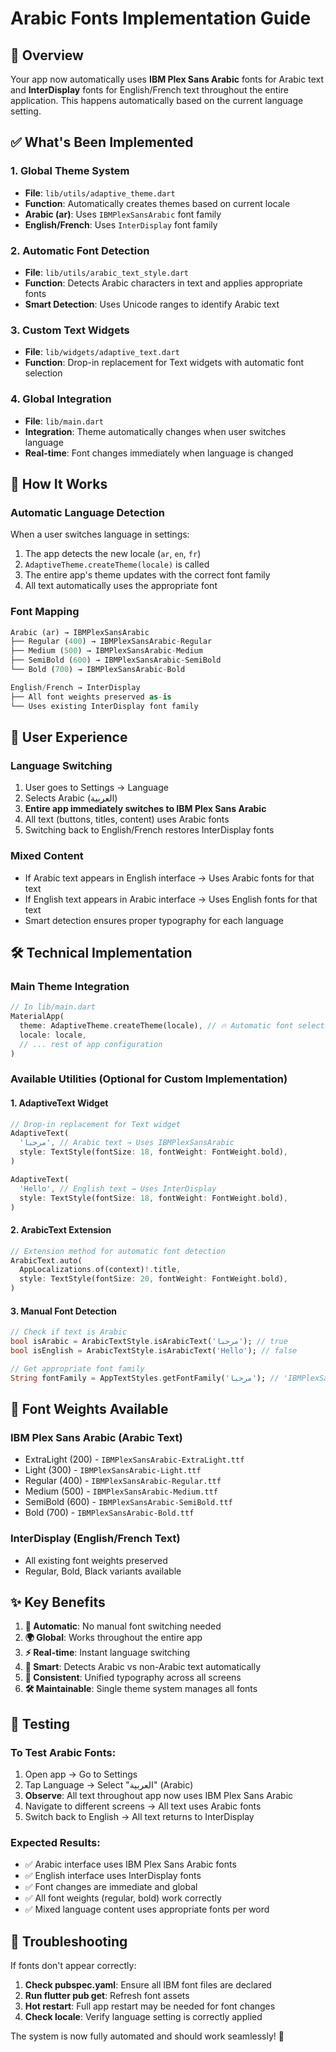 # Arabic Fonts Implementation Guide

## 🎯 Overview

Your app now automatically uses **IBM Plex Sans Arabic** fonts for Arabic text and **InterDisplay** fonts for English/French text throughout the entire application. This happens automatically based on the current language setting.

## ✅ What's Been Implemented

### 1. **Global Theme System**
- **File**: `lib/utils/adaptive_theme.dart`
- **Function**: Automatically creates themes based on current locale
- **Arabic (ar)**: Uses `IBMPlexSansArabic` font family
- **English/French**: Uses `InterDisplay` font family

### 2. **Automatic Font Detection**
- **File**: `lib/utils/arabic_text_style.dart`
- **Function**: Detects Arabic characters in text and applies appropriate fonts
- **Smart Detection**: Uses Unicode ranges to identify Arabic text

### 3. **Custom Text Widgets**
- **File**: `lib/widgets/adaptive_text.dart`
- **Function**: Drop-in replacement for Text widgets with automatic font selection

### 4. **Global Integration**
- **File**: `lib/main.dart`
- **Integration**: Theme automatically changes when user switches language
- **Real-time**: Font changes immediately when language is changed

## 🚀 How It Works

### **Automatic Language Detection**
When a user switches language in settings:
1. The app detects the new locale (`ar`, `en`, `fr`)
2. `AdaptiveTheme.createTheme(locale)` is called
3. The entire app's theme updates with the correct font family
4. All text automatically uses the appropriate font

### **Font Mapping**
```dart
Arabic (ar) → IBMPlexSansArabic
├── Regular (400) → IBMPlexSansArabic-Regular
├── Medium (500) → IBMPlexSansArabic-Medium  
├── SemiBold (600) → IBMPlexSansArabic-SemiBold
└── Bold (700) → IBMPlexSansArabic-Bold

English/French → InterDisplay
├── All font weights preserved as-is
└── Uses existing InterDisplay font family
```

## 📱 User Experience

### **Language Switching**
1. User goes to Settings → Language
2. Selects Arabic (العربية)
3. **Entire app immediately switches to IBM Plex Sans Arabic**
4. All text (buttons, titles, content) uses Arabic fonts
5. Switching back to English/French restores InterDisplay fonts

### **Mixed Content**
- If Arabic text appears in English interface → Uses Arabic fonts for that text
- If English text appears in Arabic interface → Uses English fonts for that text
- Smart detection ensures proper typography for each language

## 🛠️ Technical Implementation

### **Main Theme Integration**
```dart
// In lib/main.dart
MaterialApp(
  theme: AdaptiveTheme.createTheme(locale), // 🔥 Automatic font selection
  locale: locale,
  // ... rest of app configuration
)
```

### **Available Utilities** (Optional for Custom Implementation)

#### **1. AdaptiveText Widget**
```dart
// Drop-in replacement for Text widget
AdaptiveText(
  'مرحبا', // Arabic text → Uses IBMPlexSansArabic
  style: TextStyle(fontSize: 18, fontWeight: FontWeight.bold),
)

AdaptiveText(
  'Hello', // English text → Uses InterDisplay  
  style: TextStyle(fontSize: 18, fontWeight: FontWeight.bold),
)
```

#### **2. ArabicText Extension**
```dart
// Extension method for automatic font detection
ArabicText.auto(
  AppLocalizations.of(context)!.title,
  style: TextStyle(fontSize: 20, fontWeight: FontWeight.bold),
)
```

#### **3. Manual Font Detection**
```dart
// Check if text is Arabic
bool isArabic = ArabicTextStyle.isArabicText('مرحبا'); // true
bool isEnglish = ArabicTextStyle.isArabicText('Hello'); // false

// Get appropriate font family
String fontFamily = AppTextStyles.getFontFamily('مرحبا'); // 'IBMPlexSansArabic'
```

## 🎨 Font Weights Available

### **IBM Plex Sans Arabic (Arabic Text)**
- ExtraLight (200) - `IBMPlexSansArabic-ExtraLight.ttf`
- Light (300) - `IBMPlexSansArabic-Light.ttf`
- Regular (400) - `IBMPlexSansArabic-Regular.ttf`
- Medium (500) - `IBMPlexSansArabic-Medium.ttf`
- SemiBold (600) - `IBMPlexSansArabic-SemiBold.ttf`
- Bold (700) - `IBMPlexSansArabic-Bold.ttf`

### **InterDisplay (English/French Text)**
- All existing font weights preserved
- Regular, Bold, Black variants available

## ✨ Key Benefits

1. **🔄 Automatic**: No manual font switching needed
2. **🌍 Global**: Works throughout the entire app
3. **⚡ Real-time**: Instant language switching
4. **🎯 Smart**: Detects Arabic vs non-Arabic text automatically
5. **📱 Consistent**: Unified typography across all screens
6. **🛠️ Maintainable**: Single theme system manages all fonts

## 🧪 Testing

### **To Test Arabic Fonts:**
1. Open app → Go to Settings
2. Tap Language → Select "العربية" (Arabic)
3. **Observe**: All text throughout app now uses IBM Plex Sans Arabic
4. Navigate to different screens → All text uses Arabic fonts
5. Switch back to English → All text returns to InterDisplay

### **Expected Results:**
- ✅ Arabic interface uses IBM Plex Sans Arabic fonts
- ✅ English interface uses InterDisplay fonts  
- ✅ Font changes are immediate and global
- ✅ All font weights (regular, bold) work correctly
- ✅ Mixed language content uses appropriate fonts per word

## 🔧 Troubleshooting

If fonts don't appear correctly:

1. **Check pubspec.yaml**: Ensure all IBM font files are declared
2. **Run flutter pub get**: Refresh font assets
3. **Hot restart**: Full app restart may be needed for font changes
4. **Check locale**: Verify language setting is correctly applied

The system is now fully automated and should work seamlessly! 🚀





